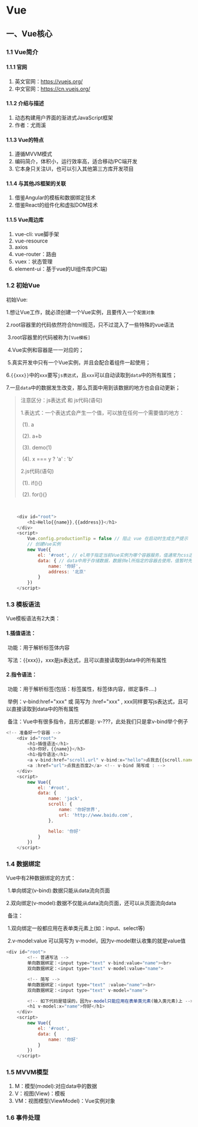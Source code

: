 # Vue

## 一、Vue核心

### 1.1 Vue简介

#### 1.1.1 官网

1. 英文官网：https://vuejs.org/
2. 中文官网：https://cn.vuejs.org/

#### 1.1.2 介绍与描述

1. 动态构建用户界面的渐进式JavaScript框架
2. 作者：尤雨溪

#### 1.1.3 Vue的特点

1. 遵循MVVM模式
2. 编码简介，体积小，运行效率高，适合移动/PC端开发
3. 它本身只关注UI，也可以引入其他第三方库开发项目

#### 1.1.4 与其他JS框架的关联

1. 借鉴Angular的模板和数据绑定技术
2. 借鉴React的组件化和虚拟DOM技术

#### 1.1.5 Vue周边库

1. vue-cli: vue脚手架
2. vue-resource
3. axios
4. vue-router：路由
5. vuex：状态管理
6. element-ui：基于vue的UI组件库(PC端)

### 1.2 初始Vue

初始Vue:

​    1.想让Vue工作，就必须创建一个Vue实例，且要传入一个`配置对象`

​    2.root容器里的代码依然符合html规范，只不过混入了一些特殊的vue语法

​    3.root容器里的代码被称为`[Vue模板]`

​    4.Vue实例和容器是一一对应的；

​    5.真实开发中只有一个Vue实例，并且会配合着组件一起使用；

​    6.`{{xxx}}`中的`xxx`要写`js表达式`，且`xxx`可以自动读取到`data`中的所有属性；

​    7.一旦`data`中的数据发生改变，那么页面中用到该数据的地方也会自动更新；

> 注意区分：js表达式 和 js代码(语句)
>
> 1.表达式：一个表达式会产生一个值，可以放在任何一个需要值的地方：
>
> ​          (1). a
>
> ​          (2). a+b
>
> ​          (3). demo(1)
>
> ​          (4). x === y ? 'a' : 'b'
>
> 2.js代码(语句)
>
> ​          (1). if(){}
>
> ​          (2). for(){}

​      

~~~ javascript
    <div id="root">
        <h1>Hello{{name}},{{address}}</h1>
    </div>
    <script>
        Vue.config.productionTip = false // 阻止 vue 在启动时生成生产提示
        // 创建Vue实例
        new Vue({
            el: '#root', // el用于指定当前Vue实例为哪个容器服务，值通常为css选择器字符串
            data: { // data中用于存储数据，数据供el所指定的容器去使用，值暂时先写成一个对象
                name: '你好',
                address: '北京'
            }
        })
    </script>
~~~

### 1.3 模板语法

 Vue模板语法有2大类：

#### 1.插值语法：

​        功能：用于解析标签体内容

​        写法：{{xxx}}，xxx是js表达式，且可以直接读取到data中的所有属性

#### 2.指令语法：

​        功能：用于解析标签(包括：标签属性，标签体内容，绑定事件....)

​        举例：v-bind:href="xxx" 或 简写为 :href="xxx" , xxx同样要写js表达式，且可以直接读取到data中的所有属性

​        备注：Vue中有很多指令，且形式都是: v-???，此处我们只是拿v-bind举个例子

~~~ javascript
<!-- 准备好一个容器 -->
    <div id="root">
        <h1>插值语法</h1>
        <h3>你好，{{name}}</h3>
        <h1>指令语法</h1>
        <a v-bind:href="scroll.url" v-bind:x="hello">点我去{{scroll.name}}1</a>
        <a :href="url">点我去百度2</a> <!-- v-bind 简写成 : -->
    </div>
    <script>
        new Vue({
            el: '#root',
            data: {
                name: 'jack',
                scroll: {
                    name: '你好世界',
                    url: 'http://www.baidu.com',
                },

                hello: '你好'
            }
        })
    </script>
~~~

### 1.4 数据绑定

Vue中有2种数据绑定的方式：

​      1.单向绑定(v-bind):数据只能从data流向页面

​      2.双向绑定(v-model):数据不仅能从data流向页面，还可以从页面流向data

​      备注：

​        1.双向绑定一般都应用在表单类元素上(如：input、select等)

​        2.v-model:value 可以简写为 v-model，因为v-model默认收集的就是value值

~~~ javascript
<div id="root">
        <!-- 普通写法 -->
        单向数据绑定：<input type="text" v-bind:value="name"><br>
        双向数据绑定：<input type="text" v-model:value="name">

        <!-- 简写 -->
        单向数据绑定：<input type="text" :value="name"><br>
        双向数据绑定：<input type="text" v-model="name">

        <!-- 如下代码是错误的，因为v-model只能应用在表单类元素(输入类元素)上 -->
        <h1 v-model:x="name">你好</h1>
    </div>
    <script>
        new Vue({
            el: '#root',
            data: {
                name: '你好'
            }
        })
    </script>
~~~

### 1.5 MVVM模型

1. M：模型(model):对应data中的数据
2. V：视图(View)：模板
3. VM：视图模型(ViewModel)：Vue实例对象

### 1.6 事件处理

